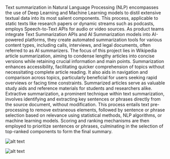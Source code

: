 Text summarization in Natural Language Processing (NLP) encompasses the use of 
Deep Learning and Machine Learning models to distil extensive textual data into its most 
salient components. This process, applicable to static texts like research papers or dynamic 
streams such as podcasts, employs Speech-to-Text APIs for audio or video sources. As product 
teams integrate Text Summarization APIs and AI Summarization models into AI-powered 
platforms, they create automated summarization tools for various content types, including 
calls, interviews, and legal documents, often referred to as AI summarizers. The focus of this 
project lies in Wikipedia article summarization, aiming to condense lengthy articles into 
concise versions while retaining crucial information and main points. Summarization enhances 
accessibility, facilitating quicker comprehension of topics without necessitating complete 
article reading. It also aids in navigation and comparison across topics, particularly beneficial 
for users seeking rapid overviews or facing time constraints. Summarized articles serve as 
valuable study aids and reference materials for students and researchers alike. Extractive 
summarization, a prominent technique within text summarization, involves identifying and 
extracting key sentences or phrases directly from the source document, without modification. 
This process entails text pre-processing to remove extraneous elements, followed by sentence 
or phrase selection based on relevance using statistical methods, NLP algorithms, or machine 
learning models. Scoring and ranking mechanisms are then employed to prioritize sentences 
or phrases, culminating in the selection of top-ranked components to form the final summary. 

![alt text](image.png)

![alt text](image-1.png)